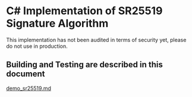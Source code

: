 # C# Implementation of SR25519 Signature Algorithm

This implementation has not been audited in terms of security yet, please do not use in production.

## Building and Testing are described in this document

[demo_sr25519.md](doc/demo_sr25519.md)

